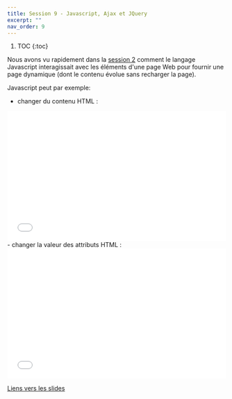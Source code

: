 ```yaml
---
title: Session 9 - Javascript, Ajax et JQuery
excerpt: ""
nav_order: 9
---
```


1. TOC
{:toc}

Nous avons vu rapidement dans
la [session 2](session2_html.html#page-dynamique-javascript) comment
le langage Javascript interagissait avec les éléments d'une page Web
pour fournir une page dynamique (dont le contenu évolue sans recharger
la page).

Javascript peut par exemple:
- changer du contenu HTML :
<iframe width="100%" height="300" src="//jsfiddle.net/marie_donnie/z8ovkwua/embedded/js,html,css,result/dark/" allowfullscreen="allowfullscreen" allowpaymentrequest frameborder="0"></iframe>
- changer la valeur des attributs HTML :
<iframe width="100%" height="300" src="//jsfiddle.net/marie_donnie/o2qLkb09/embedded/js,html,css,result/dark/" allowfullscreen="allowfullscreen" allowpaymentrequest frameborder="0"></iframe>

[Liens vers les slides](https://0xc0de.fr/courses/Domaine/2018/slides/js-ajax/)

